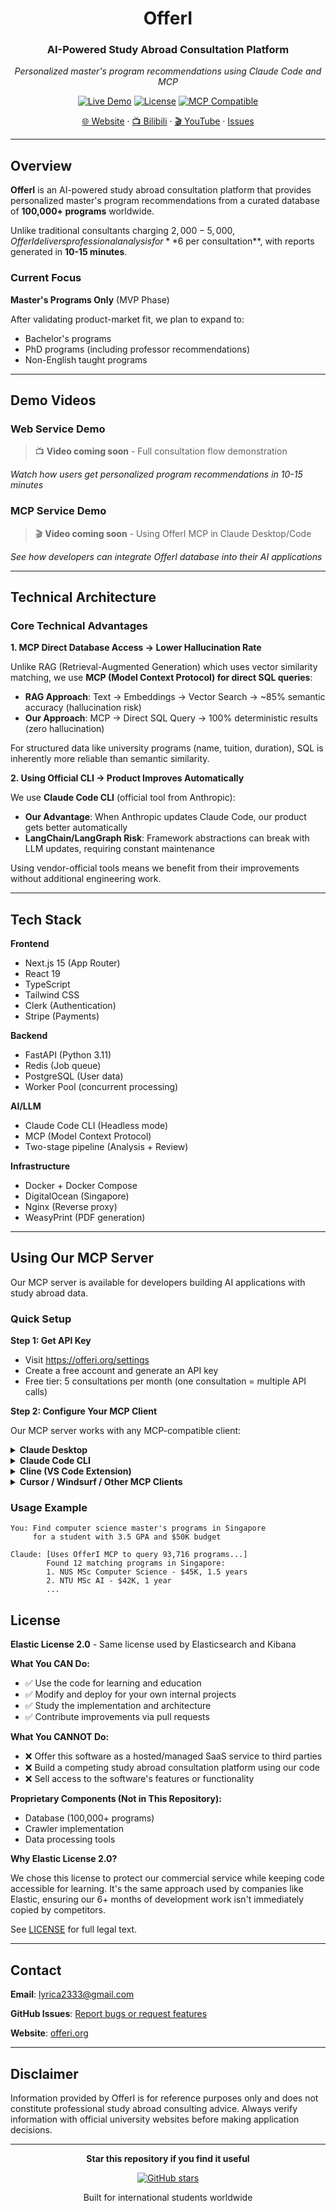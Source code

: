 <div align="center">

# OfferI

### AI-Powered Study Abroad Consultation Platform

*Personalized master's program recommendations using Claude Code and MCP*

[![Live Demo](https://img.shields.io/badge/Live_Demo-offeri.org-5B5BD6?style=flat-square)](https://offeri.org)
[![License](https://img.shields.io/badge/License-Elastic_2.0-blue.svg?style=flat-square)](LICENSE)
[![MCP Compatible](https://img.shields.io/badge/MCP-Compatible-764ba2?style=flat-square)](https://modelcontextprotocol.io)

[🌐 Website](https://offeri.org) · [📺 Bilibili](#) · [🎬 YouTube](#) · [Issues](https://github.com/kaminoguo/OfferI_Public/issues)

</div>

---

## Overview

**OfferI** is an AI-powered study abroad consultation platform that provides personalized master's program recommendations from a curated database of **100,000+ programs** worldwide.

Unlike traditional consultants charging $2,000-5,000, OfferI delivers professional analysis for **$6 per consultation**, with reports generated in **10-15 minutes**.

### Current Focus

**Master's Programs Only** (MVP Phase)

After validating product-market fit, we plan to expand to:
- Bachelor's programs
- PhD programs (including professor recommendations)
- Non-English taught programs

---

## Demo Videos

### Web Service Demo
> 📺 **Video coming soon** - Full consultation flow demonstration

<!-- Placeholder for web service demo video -->
*Watch how users get personalized program recommendations in 10-15 minutes*

### MCP Service Demo
> 🎬 **Video coming soon** - Using OfferI MCP in Claude Desktop/Code

<!-- Placeholder for MCP service demo video -->
*See how developers can integrate OfferI database into their AI applications*

---

## Technical Architecture

### Core Technical Advantages

**1. MCP Direct Database Access → Lower Hallucination Rate**

Unlike RAG (Retrieval-Augmented Generation) which uses vector similarity matching, we use **MCP (Model Context Protocol) for direct SQL queries**:

- **RAG Approach**: Text → Embeddings → Vector Search → ~85% semantic accuracy (hallucination risk)
- **Our Approach**: MCP → Direct SQL Query → 100% deterministic results (zero hallucination)

For structured data like university programs (name, tuition, duration), SQL is inherently more reliable than semantic similarity.

**2. Using Official CLI → Product Improves Automatically**

We use **Claude Code CLI** (official tool from Anthropic):

- **Our Advantage**: When Anthropic updates Claude Code, our product gets better automatically
- **LangChain/LangGraph Risk**: Framework abstractions can break with LLM updates, requiring constant maintenance

Using vendor-official tools means we benefit from their improvements without additional engineering work.

---

## Tech Stack

**Frontend**
- Next.js 15 (App Router)
- React 19
- TypeScript
- Tailwind CSS
- Clerk (Authentication)
- Stripe (Payments)

**Backend**
- FastAPI (Python 3.11)
- Redis (Job queue)
- PostgreSQL (User data)
- Worker Pool (concurrent processing)

**AI/LLM**
- Claude Code CLI (Headless mode)
- MCP (Model Context Protocol)
- Two-stage pipeline (Analysis + Review)

**Infrastructure**
- Docker + Docker Compose
- DigitalOcean (Singapore)
- Nginx (Reverse proxy)
- WeasyPrint (PDF generation)

---

## Using Our MCP Server

Our MCP server is available for developers building AI applications with study abroad data.

### Quick Setup

**Step 1: Get API Key**
- Visit https://offeri.org/settings
- Create a free account and generate an API key
- Free tier: 5 consultations per month (one consultation = multiple API calls)

**Step 2: Configure Your MCP Client**

Our MCP server works with any MCP-compatible client:

<details>
<summary><b>Claude Desktop</b></summary>

Edit your config file:
- **macOS**: `~/Library/Application Support/Claude/claude_desktop_config.json`
- **Windows**: `%APPDATA%\Claude\claude_desktop_config.json`

```json
{
  "mcpServers": {
    "offeri": {
      "url": "https://api.offeri.org/mcp",
      "transport": "http",
      "headers": {
        "Authorization": "Bearer sk_live_YOUR_API_KEY_HERE"
      }
    }
  }
}
```

Restart Claude Desktop after saving.
</details>

<details>
<summary><b>Claude Code CLI</b></summary>

```bash
claude mcp add offeri --transport http https://api.offeri.org/mcp \
  -H "Authorization: Bearer sk_live_YOUR_API_KEY_HERE"

# Verify connection
claude mcp list
```
</details>

<details>
<summary><b>Cline (VS Code Extension)</b></summary>

1. Open Cline settings in VS Code
2. Go to **MCP Servers** → **Add Server**
3. Add configuration:

```json
{
  "offeri": {
    "type": "http",
    "url": "https://api.offeri.org/mcp",
    "headers": {
      "Authorization": "Bearer sk_live_YOUR_API_KEY_HERE"
    }
  }
}
```
</details>

<details>
<summary><b>Cursor / Windsurf / Other MCP Clients</b></summary>

Add to your client's MCP configuration:

```json
{
  "servers": {
    "offeri": {
      "type": "http",
      "url": "https://api.offeri.org/mcp",
      "headers": {
        "Authorization": "Bearer sk_live_YOUR_API_KEY_HERE"
      }
    }
  }
}
```

Refer to your client's documentation for exact config file location.
</details>

### Usage Example

```
You: Find computer science master's programs in Singapore
     for a student with 3.5 GPA and $50K budget

Claude: [Uses OfferI MCP to query 93,716 programs...]
        Found 12 matching programs in Singapore:
        1. NUS MSc Computer Science - $45K, 1.5 years
        2. NTU MSc AI - $42K, 1 year
        ...
```

## License

**Elastic License 2.0** - Same license used by Elasticsearch and Kibana

**What You CAN Do:**
- ✅ Use the code for learning and education
- ✅ Modify and deploy for your own internal projects
- ✅ Study the implementation and architecture
- ✅ Contribute improvements via pull requests

**What You CANNOT Do:**
- ❌ Offer this software as a hosted/managed SaaS service to third parties
- ❌ Build a competing study abroad consultation platform using our code
- ❌ Sell access to the software's features or functionality

**Proprietary Components (Not in This Repository):**
- Database (100,000+ programs)
- Crawler implementation
- Data processing tools

**Why Elastic License 2.0?**

We chose this license to protect our commercial service while keeping code accessible for learning. It's the same approach used by companies like Elastic, ensuring our 6+ months of development work isn't immediately copied by competitors.

See [LICENSE](./LICENSE) for full legal text.

---

## Contact

**Email**: lyrica2333@gmail.com

**GitHub Issues**: [Report bugs or request features](https://github.com/kaminoguo/OfferI_Public/issues)

**Website**: [offeri.org](https://offeri.org)

---

## Disclaimer

Information provided by OfferI is for reference purposes only and does not constitute professional study abroad consulting advice. Always verify information with official university websites before making application decisions.

---

<div align="center">

**Star this repository if you find it useful**

[![GitHub stars](https://img.shields.io/github/stars/kaminoguo/OfferI_Public?style=social)](https://github.com/kaminoguo/OfferI_Public)

Built for international students worldwide

</div>
